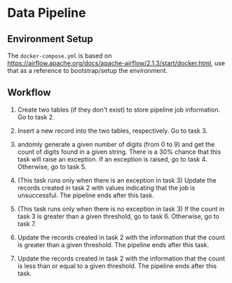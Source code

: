 # Data Pipeline

## Environment Setup
The `docker-compose.yml` is based on https://airflow.apache.org/docs/apache-airflow/2.1.3/start/docker.html, use that as a reference to bootstrap/setup the environment.

## Workflow
1. Create two tables (if they don't exist) to store pipeline job information. Go to task 2.

2. Insert a new record into the two tables, respectively. Go to task 3.

3. andomly generate a given number of digits (from 0 to 9) and get the count of digits found in a given string. There is a 30% chance that
this task will raise an exception. If an exception is raised, go to task 4. Otherwise, go to task 5.

4. (This task runs only when there is an exception in task 3) Update the records created in task 2 with values indicating that the job is unsuccessful. The pipeline ends after this task.

5. (This task runs only when there is no exception in task 3) If the count in task 3 is greater than a given threshold, go to task 6. Otherwise, go to task 7.

6. Update the records created in task 2 with the information that the count is greater than a given threshold. The pipeline ends after this task.

7. Update the records created in task 2 with the information that the count is less than or equal to a given threshold. The pipeline ends after this task.
